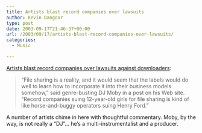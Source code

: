 ```yaml
---
title: Artists blast record companies over lawsuits
author: Kevin Dangoor
type: post
date: 2003-09-17T21:46:37+00:00
url: /2003/09/17/artists-blast-record-companies-over-lawsuits/
categories:
  - Music

---
```

[Artists blast record companies over lawsuits against downloaders][1]:

> &#8220;File sharing is a reality, and it would seem that the labels would do well to learn how to incorporate it into their business models somehow,&#8221; said genre-busting DJ Moby in a post on his Web site. &#8220;Record companies suing 12-year-old girls for file sharing is kind of like horse-and-buggy operators suing Henry Ford.&#8221;

A number of artists chime in here with thoughtful commentary. Moby, by the way, is not really a &#8220;DJ&#8221;&#8230; he&#8217;s a multi-instrumentalist and a producer.

 [1]: http://www.ajc.com/news/content/news/0903/11rocked.html?urac=n&urvf=10635785336350.8977453748101738 "ajc.com | News | Artists blast record companies over lawsuits against downloaders"